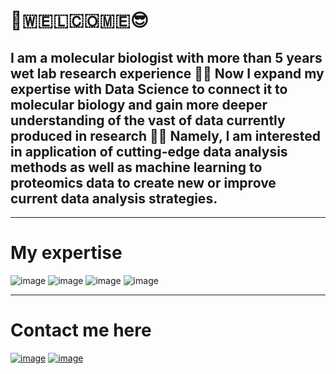 # 👋🇼‌🇪‌🇱‌🇨‌🇴‌🇲‌🇪‌😎 

## I am a molecular biologist with more than 5 years wet lab research experience 👨‍🔬 Now I expand my expertise with Data Science to connect it to molecular biology and gain more deeper understanding of the vast of data currently produced in research 👨‍💻 Namely, I am interested in application of cutting-edge data analysis methods as well as machine learning to proteomics data to create new or improve current data analysis strategies.

---------

# My expertise

![image](https://img.shields.io/badge/Python-FFD43B?style=for-the-badge&logo=python&logoColor=blue)
![image](https://img.shields.io/badge/R-276DC3?style=for-the-badge&logo=r&logoColor=white)
![image](https://img.shields.io/badge/Pandas-2C2D72?style=for-the-badge&logo=pandas&logoColor=white)
![image](https://img.shields.io/badge/scikit_learn-F7931E?style=for-the-badge&logo=scikit-learn&logoColor=white)

-------------

# Contact me here

[![image](https://img.shields.io/badge/Telegram-2CA5E0?style=for-the-badge&logo=telegram&logoColor=white)](https://t.me/vododokhov21)
[![image](https://img.shields.io/badge/LinkedIn-0077B5?style=for-the-badge&logo=linkedin&logoColor=white)](https://www.linkedin.com/in/vadadokhau)
